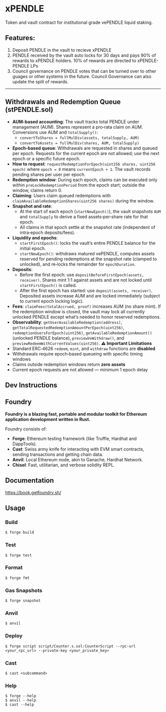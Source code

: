 # xPENDLE

Token and vault contract for institutional grade vePENDLE liquid staking.

## Features:
1. Deposit PENDLE in the vault to recieve xPENDLE
2. PENDLE received by the vault auto locks for 30 days and pays 90% of rewards to xPENDLE holders. 10% of rewards are directed to xPENDLE-PENDLE LPs
3. Council governance on PENDLE votes that can be turned over to other guages or other systems in the future. Council Governance can also update the split of rewards.

<hr>

## Withdrawals and Redemption Queue (stPENDLE.sol)

- **AUM-based accounting**: The vault tracks total PENDLE under management (AUM). Shares represent a pro‑rata claim on AUM. Conversions use AUM and `totalSupply()`:
  - `convertToShares = fullMulDiv(assets, totalSupply, AUM)`
  - `convertToAssets = fullMulDiv(shares, AUM, totalSupply)`
- **Epoch-based queue**: Withdrawals are requested in shares and queued per epoch. Requests for the current epoch are not allowed; use the next epoch or a specific future epoch.
- **How to request**: `requestRedemptionForEpoch(uint256 shares, uint256 epoch)` where `epoch = 0` means `currentEpoch + 1`. The vault records pending shares per user per epoch.
- **Redemption window**: During each epoch, claims can be executed only within `preLockRedemptionPeriod` from the epoch start; outside the window, claims return 0.
- **Claiming**: Users claim queued redemptions with `claimAvailableRedemptionShares(uint256 shares)` during the window.
- **Snapshot and rate**:
  - At the start of each epoch (`startNewEpoch()`), the vault snapshots `AUM` and `totalSupply` to derive a fixed assets‑per‑share rate for that epoch.
  - All claims in that epoch settle at the snapshot rate (independent of intra‑epoch deposits/fees).
- **Liquidity and epochs**:
  - `startFirstEpoch()`: locks the vault’s entire PENDLE balance for the initial epoch.
  - `startNewEpoch()`: withdraws matured vePENDLE, computes assets reserved for pending redemptions at the snapshot rate (clamped to unlocked), and re‑locks the remainder for `epochDuration`.
- **Deposits**:
  - Before the first epoch: use `depositBeforeFirstEpoch(assets, receiver)`. Shares mint 1:1 against assets and are not locked until `startFirstEpoch()` is called.
  - After the first epoch has started: use `deposit(assets, receiver)`. Deposited assets increase AUM and are locked immediately (subject to current epoch locking logic).
- **Fees**: `claimFees(totalAccrued, proof)` increases AUM (no share mint). If the redemption window is closed, the vault may lock all currently unlocked PENDLE except what’s needed to honor reserved redemptions.
- **Observability**: `getUserAvailableRedemption(address)`, `getTotalRequestedRedemptionAmountPerEpoch(uint256)`, `redemptionUsersForEpoch(uint256)`, `getAvailableRedemptionAmount()` (unlocked PENDLE balance), `previewVeWithdraw()`, and `previewRedeemWithCurrentValues(uint256)`.
**⚠️ Important Limitations**
- Standard ERC‑4626 `redeem`, `mint`, and `withdraw` functions are **disabled**
- Withdrawals require epoch‑based queueing with specific timing windows
- Claims outside redemption windows return **zero assets**
- Current epoch requests are not allowed — minimum 1 epoch delay

## Dev Instructions 

## Foundry

**Foundry is a blazing fast, portable and modular toolkit for Ethereum application development written in Rust.**

Foundry consists of:

-   **Forge**: Ethereum testing framework (like Truffle, Hardhat and DappTools).
-   **Cast**: Swiss army knife for interacting with EVM smart contracts, sending transactions and getting chain data.
-   **Anvil**: Local Ethereum node, akin to Ganache, Hardhat Network.
-   **Chisel**: Fast, utilitarian, and verbose solidity REPL.

## Documentation

https://book.getfoundry.sh/

## Usage

### Build

```shell
$ forge build
```

### Test

```shell
$ forge test
```

### Format

```shell
$ forge fmt
```

### Gas Snapshots

```shell
$ forge snapshot
```

### Anvil

```shell
$ anvil
```

### Deploy

```shell
$ forge script script/Counter.s.sol:CounterScript --rpc-url <your_rpc_url> --private-key <your_private_key>
```

### Cast

```shell
$ cast <subcommand>
```

### Help

```shell
$ forge --help
$ anvil --help
$ cast --help
```
